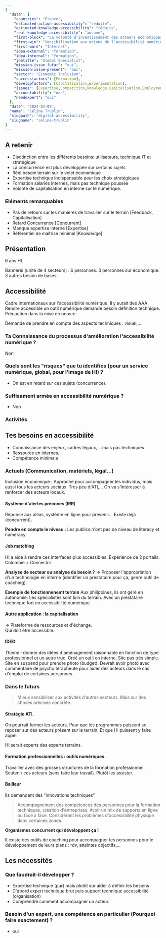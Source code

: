 ```yaml
---
{
  "data": {
    "countries": "France",
    "estimated-action-accessibility": "réduite",
    "estimated-knowledge-accessibility": "réduite",
    "real-knowledge-accessibility": "aucune",
    "first-block": "La volonté d'investissement des acteurs économiques",
    "first-win": "Sensibilisation aux enjeux de l'accessibilité numérique et du marché potentiel que représentent les personnes handicapées",
    "first-word": "Internet",
    "idea-external": "formation",
    "idea-internal": "formation",
    "jobtitle": "Global Specialist",
    "mission-issue-futur": "oui",
    "mission-issue-present": "oui",
    "sector": "Economic Inclusion",
    "successfactors": [Formation],
    "developfactors": [Capitalisation,Experimentation],
    "issues": [Expertise,Competition,Knowledge,Capitalisation,Employment,Experimentation],
    "accountability": "non",
    "needexpert": "oui"
  },
  "date": "2024-02-09",
  "name": "Céline Trublin",
  "slugpath": "digital-accessibility",
  "slugname": "celine-trublin"
}
---
```


## A retenir
 
  - Disctinction entre les différents besoins: utilisateurs, technique IT et stratégique
  - La concurrence est plus développée sur certains sujets
  - Réel besoin terrain sur le volet économique
  - Expertise technique indispensable pour les choix stratégiques
  - Formation salariés internes, mais pas technique poussée
  - Volonté de capitalisation en interne sur le numérique.

### Eléments remarquables
 
 - Pas de retours sur les manières de travailler sur le terrain [Feedback, Capitalisation]
 - Retard Concurrence [Concurrent]
 - Manque expertise interne [Expertise]
 - Référentiel de maitrise minimal [Knowledge]
 
## Présentation

6 ans HI. 

Bannerei (unité de 4 secteurs) : 6 personnes. 3 personnes sur économique. 3 autres besoin de bases.

## Accessibilité

Cadre internationaux sur l'accessibilité numérique. Il y aurait des AAA. 
Rendre accessible un outil numérique demande besoin définition technique.
Précaution dans la mise en oeuvre. 

Demande de prendre en compte des aspects techniques : visuel,... 

### Ta Connaissance du processus d'amélioration l'accessibilité numérique ?

Non

### Quels sont les "risques" que tu identifies (pour un service numérique, global, pour l'image de HI) ?

 -  On est en retard sur ces sujets (concurrence).

### Suffisament armée en accessibilité numérique ?

 - Non

### Activités


## Tes besoins en accessibilité

 - Connaissance des enjeux, cadres légaux,... mais pas techniques
 - Ressource en internes.
 - Compétence minimale

### Actuels (Communication, matériels, légal...)

Inclusion économique : Approche pour accompagner les individus, mais aussi tous les acteurs sociaux.
Très peu d'ATI,... On va s'intéresser à renforcer des acteurs locaux.

#### Système d'alertes précoces (IRR)

Réponse aux aléas, système en ligne pour prévenir... 
Existe déjà (concurrent).

**Pendre en compte le niveau :** Les publics n'ont pas de niveau de literacy et numeracy.

#### Job matching
HI a aidé à rendre ces interfaces plus accessibles. Expérience de 2 portails. Colombie + Connector


**Analyse de secteur ou analyse du besoin ?**
=> Proposer l'appropriation d'un technologie en interne (identifier un prestataire pour ça, genre outil de coaching).

**Exemple de fonctionnenemt terrain**
Aux philippines, ils ont géré en autonomie. Les spécialistes sont loin du terrain.
Avec un prestataire technique fort en accessibilité numérique.

#### Autre application : la capitalisation 
=> Plateforme de ressources et d'échange.  
Qui doit être accessible.

#### IDEO 
*Thème :* donner des idées d'aménagement raisonnable en fonction de type professionnel et un autre truc.
Créé un outil en interne. 
Site pas très simple. Site en suspend pour prendre photo (budget).
Devrait avoir photo avec commentaire de psycho térapheute pour aider des acteurs dans le cas d'emploi de certaines personnes.

### Dans le futurs

> Mieux sensibiliser aux activités d'autres secteurs. Mais sur des choses précises concrète.

#### Stratégie ATI.

On pourrait former les acteurs. Pour que les programmes puissent se reposer sur des acteurs présent sur le terrain.
Et que HI puissent y faire appel.

HI serait experts des experts terrains.

#### Formation professionnelles : outils numériques.
  
Travailler avec des grosses structures de la formation professionnel. Soutenir ces acteurs (sans faire leur travail). Plutôt les assister.

#### Bailleur 

Ils demandent des "innovations techniques"

> Accompagnement des compétences des personnes pour la formation techniques, création d'entreprises. Avoir un mix de supports en ligne ou face à face. Considérant les problèmes d'accessibilité physique dans certaines zones.

**Organismes concurrent qui développent ça !**

Il existe des outils de coaching pour accompagner les personnes pour le développement de leurs plans : rdv, atteintes objectifs,...

## Les nécessités

### Que faudrait-il développer ?
 
 - Expertise technique (pur) mais plutôt sur aider à définir les besoins
 - D'abord expert technique brut puis support technique accessibilité (organisation)
 - Comprendre comment accompagner un acteur.

### Besoin d'un expert, une compétence en particulier (Pourquoi faire exactement) ?

 - oui

 